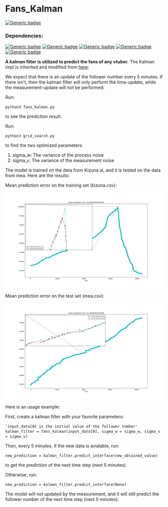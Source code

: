 # Fans_Kalman
[![Generic badge](https://img.shields.io/badge/github-dd_center-<COLOR>.svg)](https://shields.io/)

### Dependencies:

[![Generic badge](https://img.shields.io/badge/python3-<COLOR>.svg)](https://shields.io/)
[![Generic badge](https://img.shields.io/badge/pandas-<COLOR>.svg)](https://shields.io/)
[![Generic badge](https://img.shields.io/badge/numpy-<COLOR>.svg)](https://shields.io/)
[![Generic badge](https://img.shields.io/badge/tqdm-<COLOR>.svg)](https://shields.io/)
[![Generic badge](https://img.shields.io/badge/matplotlib-<COLOR>.svg)](https://shields.io/)

**A kalman filter is utilized to predict the fans of any vtuber.** The Kalman impl is inherited and modified from [here](https://github.com/zziz/kalman-filter.git): 

We expect that there is an update of the follower number every 5 minutes. If there isn't, then the kalman filter will only perform the time-update, while the measurement-update will not be performed.

Run:

```
python3 fans_kalman.py
```
to see the prediction result.

Run: 

```
python3 grid_search.py
```
to find the two optimized parameters: 
  1. sigma_w: The variance of the process noise
  2. sigma_v: The variance of the measurement noise

The model is trained on the data from Kizuna ai, and it is tested on the data from mea. Here are the results:

Mean prediction error on the training set (kizuna.csv):

<p>
    <img src="image/kizuna.png"/>
</p>

Mean prediction error on the test set (mea.csv):

<p>
    <img src="image/mea.png"/>
</p>

Here is an usage example:

First, create a kalman filter with your favorite parameters:
```
'input_data[0] is the initial value of the follower number'
kalman_filter = fans_kalman(input_data[0], sigma_w = sigma_w, sigma_v = sigma_v)    
```
Then, every 5 minutes, if the new data is avialable, run:
```
new_prediction = kalman_filter.predict_interface(new_obtained_value)
```
to get the prediction of the next time step (next 5 minutes).

Otherwise, run:
```
new_prediction = kalman_filter.predict_interface(None)
```
The model will not updated by the measurement, and it will still predict the follower number of the next time step (next 5 minutes).


